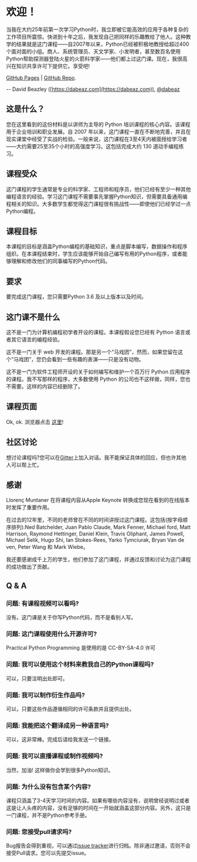 # 欢迎！

当我在大约25年前第一次学习Python时，我立即被它能高效的应用于各种复杂的工作项目所震惊。快进到十年之后，我发现自己把同样的乐趣教给了他人。这种教学的结果就是这门课程——自2007年以来，Python已经被积极地教授给超过400个面对面的小组。商人、系统管理员、天文学家、小发明者，甚至数百名使用Python帮助探测器登陆火星的火箭科学家——他们都上过这门课。现在，我很高兴在知识共享许可下提供它。享受吧!

[GitHub Pages](https://dabeaz-course.github.io/practical-python) | [GitHub Repo](https://github.com/dabeaz-course/practical-python).

--  David Beazley ([https://dabeaz.com](https://dabeaz.com)), [@dabeaz](https://twitter.com/dabeaz)

## 这是什么？

您在这里看到的这份材料是以讲师为主导的 Python 培训课程的核心内容。该课程用于企业培训和职业发展。自 2007 年以来，这门课程一直在不断地完善，并且在现实课堂中经受了实战的检验。一般来说，这门课程在3至4天内被面授给学习者——大约需要25至35个小时的高强度学习。这包括完成大约 130 道动手编程练习。

## 课程受众

这门课程的学生通常是专业的科学家、工程师和程序员，他们已经有至少一种其他编程语言的经验。学习这门课程不需要事先掌握Python知识，但需要具备通用编程相关的知识。大多数学生都觉得这门课程很有挑战性——即使他们已经学过一点Python编程。

## 课程目标

本课程的目标是涵盖Python编程的基础知识，重点是脚本编写，数据操作和程序组织。在本课程结束时，学生应该能够开始自己编写有用的Python程序，或者能够理解和修改他们的同事编写的Python代码。

## 要求

要完成这门课程，您只需要Python 3.6 及以上版本以及时间。

## 这门课不是什么

这不是一门为计算机编程初学者开设的课程。本课程假设您已经有 Python 语言或者其它语言的编程经验。

这不是一门关于 web 开发的课程。那是另一个“马戏团”，然而，如果您留在这个“马戏团”，您仍会看到一些有趣的表演——只是没有动物。

这不是一门为软件工程师开设的关于如何编写和维护一个百万行 Python 应用程序的课程。我不写那样的程序，大多数使用 Python 的公司也不这样做，同样，您也不需要。这样的内容已经删除了。

## 课程页面

Ok, ok. 浏览器点击 [这里](Notes/Contents.md)!

## 社区讨论

想讨论课程吗?您可以在[Gitter](https://gitter.im/dabeaz-course/practical-python)上加入对话。我不能保证具体的回应，但也许其他人可以帮上忙。

## 感谢

Llorenç Muntaner 在将课程内容从Apple Keynote 转换成您现在看到的在线版本时发挥了重要作用。

在过去的12年里，不同的老师曾在不同的时间讲授过这门课程。这包括(按字母顺序排列):Ned Batchelder, Juan Pablo Claude, Mark Fenner, Michael ford, Matt Harrison, Raymond Hettinger, Daniel Klein, Travis Oliphant, James Powell, Michael Selik, Hugo Shi, Ian Stokes-Rees, Yarko Tymciurak, Bryan Van de ven, Peter Wang 和 Mark Wiebe。

我还要感谢成千上万的学生，他们参加了这门课程，并通过反馈和讨论为这门课程的成功做出了贡献。

## Q & A

### 问题: 有课程视频可以看吗?

没有。这门课是关于你写Python代码，而不是看别人写。

### 问题: 这门课程使用什么开源许可?

Practical Python Programming 是使用的是 CC-BY-SA-4.0 许可

### 问题: 我可以使用这个材料来教我自己的Python课程吗?

可以，只要注明出处即可。

### 问题: 我可以制作衍生作品吗?

可以，只要这些作品遵循相同的许可条款并且提供出处。

### 问题: 我能把这个翻译成另一种语言吗?

可以，这非常棒。完成后请给我发送一个链接。

### 问题: 我可以直播课程或制作视频吗?

当然，加油! 这样做你会学到很多Python知识。

### 问题: 为什么没有包含某个内容?

课程只涵盖了3-4天学习时间的内容。如果有哪些内容没有，说明曾经说明过或者这是让人头疼的内容，没有足够的时间在一开始就涵盖这部分内容。另外，这只是一门课程，并不是Python参考手册。

### 问题: 您接受pull请求吗?

Bug报告会得到重视，可以通过[issue tracker](https://github.com/dabeaz-course/practical-python/issues)进行归档。除非通过邀请，否则不会接受Pull请求。您可以先提交issue。

